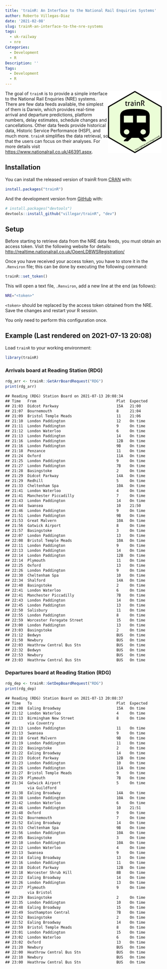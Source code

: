 ```yaml
---
title: 'trainR: An Interface to the National Rail Enquiries Systems'
author: Roberto Villegas-Diaz
date: '2021-02-08'
slug: trainR-an-interface-to-the-nre-systems
tags:
  - uk-railway
  - nre
Categories:
  - Development
  - R
Description: ''
Tags:
  - Development
  - R
---
```


<img src="https://raw.githubusercontent.com/villegar/trainR/main/inst/images/logo.png" alt="logo" align="right" height=200px/>

The goal of `trainR` is to provide a simple interface to the 
National Rail Enquiries (NRE) systems. There are few data feeds 
available, the simplest of them is Darwin, which provides real-time 
arrival and departure predictions, platform numbers, delay estimates, 
schedule changes and cancellations. Other data feeds provide historical 
data, Historic Service Performance (HSP), and much more. `trainR` 
simplifies the data retrieval, so that the users can focus on their 
analyses. For more details visit 
https://www.nationalrail.co.uk/46391.aspx.

## Installation

You can install the released version of trainR from [CRAN](https://CRAN.R-project.org) with:

``` r
install.packages("trainR")
```

And the development version from [GitHub](https://github.com/) with:

``` r
# install.packages("devtools")
devtools::install_github("villegar/trainR", "dev")
```

## Setup
Before starting to retrieve data from the NRE data feeds, you must obtain an access token. 
Visit the following website for details: http://realtime.nationalrail.co.uk/OpenLDBWSRegistration/

Once you have received your access token, you have to store it in the `.Renviron` file; this can be 
done by executing the following command:


```r
trainR::set_token()
```

This will open a text file, `.Renviron`, add a new line at the end (as follows):

```bash
NRE="<token>"
```

`<token>` should be replaced by the access token obtained from the NRE. Save the changes and restart 
your R session.

You only need to perform this configuration once.

## Example (Last rendered on 2021-07-13 20:08)

Load `trainR` to your working environment:

```r
library(trainR)
```

### Arrivals board at Reading Station (RDG)


```r
rdg_arr <- trainR::GetArrBoardRequest("RDG")
print(rdg_arr)
```

```
## Reading (RDG) Station Board on 2021-07-13 20:08:34
## Time   From                                    Plat  Expected
## 21:03  Didcot Parkway                          15A   21:00
## 21:07  Bournemouth                             8     21:04
## 21:09  Bristol Temple Meads                    11    21:06
## 21:10  London Paddington                       12    On time
## 21:11  London Paddington                       9     On time
## 21:12  London Waterloo                         6     On time
## 21:13  London Paddington                       14    On time
## 21:16  London Paddington                       12B   On time
## 21:16  London Paddington                       9B    On time
## 21:18  Penzance                                11    On time
## 21:24  Oxford                                  11A   On time
## 21:25  London Paddington                       9     On time
## 21:27  London Paddington                       7B    On time
## 21:28  Basingstoke                             2     On time
## 21:29  Didcot Parkway                          14A   On time
## 21:29  Redhill                                 5     On time
## 21:33  Cheltenham Spa                          10A   On time
## 21:41  London Waterloo                         4     On time
## 21:41  Manchester Piccadilly                   7     On time
## 21:43  London Paddington                       14    On time
## 21:44  Swansea                                 10    21:50
## 21:46  London Paddington                       9     On time
## 21:51  London Paddington                       9B    On time
## 21:53  Great Malvern                           10A   On time
## 21:56  Gatwick Airport                         8     On time
## 21:57  Basingstoke                             3     On time
## 22:07  London Paddington                       13    On time
## 22:08  Bristol Temple Meads                    10A   On time
## 22:11  London Paddington                       9     On time
## 22:13  London Paddington                       14    On time
## 22:14  London Paddington                       12B   On time
## 22:14  Plymouth                                11    On time
## 22:25  Oxford                                  13    On time
## 22:26  London Paddington                       9     On time
## 22:30  Cheltenham Spa                          10    On time
## 22:34  Shalford                                14A   On time
## 22:40  Basingstoke                             2     On time
## 22:41  London Waterloo                         6     On time
## 22:41  Manchester Piccadilly                   7B    On time
## 22:43  London Paddington                       14    On time
## 22:45  London Paddington                       13    On time
## 22:50  Salisbury                               11    On time
## 22:55  London Paddington                       8     On time
## 22:59  Worcester Foregate Street               15    On time
## 23:00  London Paddington                       13    On time
## 23:03  Basingstoke                             2     On time
## 21:12  Bedwyn                                  BUS   On time
## 21:50  Newbury                                 BUS   On time
## 22:03  Heathrow Central Bus Stn                BUS   On time
## 22:32  Bedwyn                                  BUS   On time
## 22:53  Newbury                                 BUS   On time
## 23:03  Heathrow Central Bus Stn                BUS   On time
```

### Departures board at Reading Station (RDG)


```r
rdg_dep <- trainR::GetDepBoardRequest("RDG")
print(rdg_dep)
```

```
## Reading (RDG) Station Board on 2021-07-13 20:08:37
## Time   To                                      Plat  Expected
## 21:08  Ealing Broadway                         15A   On time
## 21:12  London Waterloo                         4     On time
## 21:13  Birmingham New Street                   8     On time
##        via Coventry                            
## 21:13  London Paddington                       11    On time
## 21:13  Swansea                                 9     On time
## 21:18  Great Malvern                           9B    On time
## 21:19  London Paddington                       11    On time
## 21:22  Basingstoke                             2     On time
## 21:22  Ealing Broadway                         14    On time
## 21:23  Didcot Parkway                          12B   On time
## 21:23  London Paddington                       10    On time
## 21:26  London Paddington                       11A   On time
## 21:27  Bristol Temple Meads                    9     On time
## 21:29  Plymouth                                7B    On time
## 21:34  Gatwick Airport                         5     On time
##        via Guildford                           
## 21:38  Ealing Broadway                         14A   On time
## 21:38  London Paddington                       10A   On time
## 21:42  London Waterloo                         6     On time
## 21:46  London Paddington                       10    21:51
## 21:48  Oxford                                  9     On time
## 21:52  Bournemouth                             7     On time
## 21:52  Ealing Broadway                         14    On time
## 21:53  Cheltenham Spa                          9B    On time
## 21:56  London Paddington                       10A   On time
## 22:05  Basingstoke                             3     On time
## 22:10  London Paddington                       10A   On time
## 22:12  London Waterloo                         4     On time
## 22:13  Swansea                                 9     On time
## 22:14  Ealing Broadway                         13    On time
## 22:16  London Paddington                       11    On time
## 22:18  Didcot Parkway                          12B   On time
## 22:18  Worcester Shrub Hill                    8B    On time
## 22:22  Ealing Broadway                         14    On time
## 22:26  London Paddington                       13    On time
## 22:27  Plymouth                                9     On time
##        via Bristol                             
## 22:29  Basingstoke                             2     On time
## 22:35  London Paddington                       10    On time
## 22:48  Ealing Broadway                         15    On time
## 22:49  Southampton Central                     7B    On time
## 22:52  Basingstoke                             2     On time
## 22:52  Ealing Broadway                         14    On time
## 22:59  Bristol Temple Meads                    8     On time
## 23:01  London Paddington                       15    On time
## 23:02  London Waterloo                         6     On time
## 23:02  Oxford                                  13    On time
## 21:20  Newbury                                 BUS   On time
## 22:00  Heathrow Central Bus Stn                BUS   On time
## 22:10  Newbury                                 BUS   On time
## 23:00  Heathrow Central Bus Stn                BUS   On time
```
